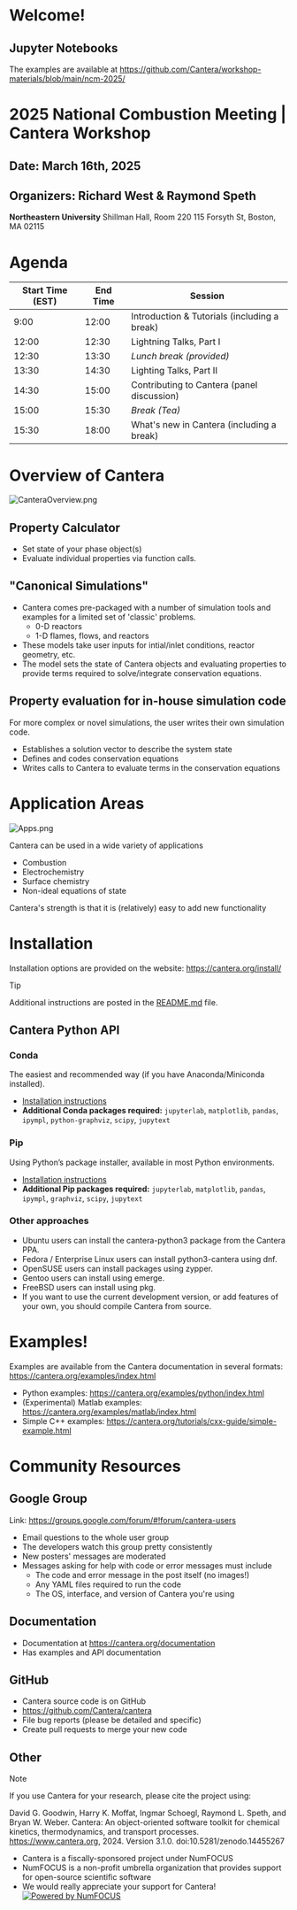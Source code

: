 # Welcome!

## Jupyter Notebooks

The examples are available at https://github.com/Cantera/workshop-materials/blob/main/ncm-2025/

# 2025 National Combustion Meeting | Cantera Workshop
## Date: March 16th, 2025
## Organizers: Richard West & Raymond Speth

**Northeastern University**
Shillman Hall, Room 220
115 Forsyth St, Boston, MA 02115

# Agenda

| Start Time (EST) | End Time | Session                        |
|------------------|----------|--------------------------------|
| 9:00  | 12:00 | Introduction & Tutorials (including a break) |
| 12:00 | 12:30 | Lightning Talks, Part I                      |
| 12:30 | 13:30 | *Lunch break (provided)*                     |
| 13:30 | 14:30 | Lighting Talks, Part II                      |
| 14:30 | 15:00 | Contributing to Cantera (panel discussion)   |
| 15:00 | 15:30 | *Break (Tea)*                                |
| 15:30 | 18:00 | What's new in Cantera (including a break)    |

# Overview of Cantera

![CanteraOverview.png](images/CanteraOverview.png)

## Property Calculator

* Set state of your phase object(s)
* Evaluate individual properties via function calls.

## "Canonical Simulations"

* Cantera comes pre-packaged with a number of simulation tools and examples for a limited set of 'classic' problems.
  * 0-D reactors
  * 1-D flames, flows, and reactors
* These models take user inputs for intial/inlet conditions, reactor geometry, etc.
* The model sets the state of Cantera objects and evaluating properties to provide terms required to solve/integrate conservation equations.

## Property evaluation for in-house simulation code

For more complex or novel simulations, the user writes their own simulation code.
* Establishes a solution vector to describe the system state
* Defines and codes conservation equations
* Writes calls to Cantera to evaluate terms in the conservation equations

# Application Areas

![Apps.png](images/Apps.png)

Cantera can be used in a wide variety of applications
* Combustion
* Electrochemistry
* Surface chemistry
* Non-ideal equations of state

Cantera's strength is that it is (relatively) easy to add new functionality

# Installation

Installation options are provided on the website: https://cantera.org/install/

> [!TIP]
> Additional instructions are posted in the [README.md](README.md) file.

## Cantera Python API

### Conda

The easiest and recommended way (if you have Anaconda/Miniconda installed).

- [Installation instructions](https://cantera.org/stable/install/conda.html#installing-with-conda)
- **Additional Conda packages required:**
  `jupyterlab`, `matplotlib`, `pandas`, `ipympl`, `python-graphviz`, `scipy`, `jupytext`

### Pip

Using Python’s package installer, available in most Python environments.

- [Installation instructions](https://cantera.org/stable/install/pip.html#installing-with-pip)
- **Additional Pip packages required:**
  `jupyterlab`, `matplotlib`, `pandas`, `ipympl`, `graphviz`, `scipy`, `jupytext`

### Other approaches

- Ubuntu users can install the cantera-python3 package from the Cantera PPA.
- Fedora / Enterprise Linux users can install python3-cantera using dnf.
- OpenSUSE users can install packages using zypper.
- Gentoo users can install using emerge.
- FreeBSD users can install using pkg.
- If you want to use the current development version, or add features of your own, you should compile Cantera from source.

# Examples!

Examples are available from the Cantera documentation in several formats: https://cantera.org/examples/index.html
* Python examples: https://cantera.org/examples/python/index.html
* (Experimental) Matlab examples: https://cantera.org/examples/matlab/index.html
* Simple C++ examples: https://cantera.org/tutorials/cxx-guide/simple-example.html

# Community Resources

## Google Group

Link: https://groups.google.com/forum/#!forum/cantera-users
  * Email questions to the whole user group
  * The developers watch this group pretty consistently
  * New posters' messages are moderated
  * Messages asking for help with code or error messages must include
    * The code and error message in the post itself (no images!)
    * Any YAML files required to run the code
    * The OS, interface, and version of Cantera you're using

## Documentation

* Documentation at https://cantera.org/documentation
* Has examples and API documentation

## GitHub

* Cantera source code is on GitHub
* https://github.com/Cantera/cantera
* File bug reports (please be detailed and specific)
* Create pull requests to merge your new code

## Other

> [!NOTE]
> If you use Cantera for your research, please cite the project using:
>
> David G. Goodwin, Harry K. Moffat, Ingmar Schoegl, Raymond L. Speth, and Bryan W. Weber. Cantera: An object-oriented software toolkit for chemical kinetics, thermodynamics, and transport processes. https://www.cantera.org, 2024. Version 3.1.0. doi:10.5281/zenodo.14455267

* Cantera is a fiscally-sponsored project under NumFOCUS
* NumFOCUS is a non-profit umbrella organization that provides support for open-source scientific software
* We would really appreciate your support for Cantera!
[![Powered by NumFOCUS](https://img.shields.io/badge/powered%20by-NumFOCUS-orange.svg?style=flat&colorA=E1523D&colorB=007D8A)](https://numfocus.salsalabs.org/donate-to-cantera/index.html)
